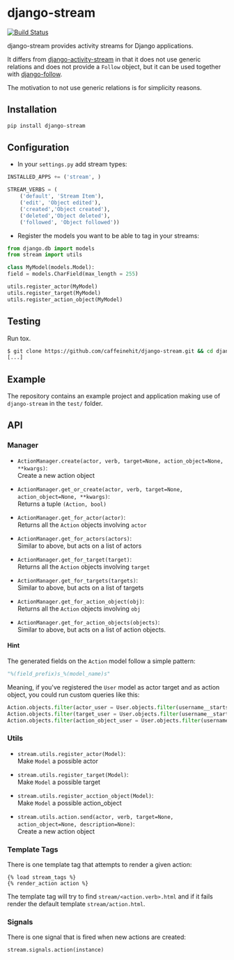 # django-stream

[![Build Status](https://travis-ci.org/caffeinehit/django-stream.png?branch=master)](https://travis-ci.org/caffeinehit/django-stream)

django-stream provides activity streams for Django applications. 

It differs from 
[django-activity-stream](https://github.com/justquick/django-activity-stream) in that it does not use generic relations and does not provide a `Follow` object, but it can be used together with [django-follow](https://github.com/caffeinehit/django-follow). 

The motivation to not use generic relations is for simplicity reasons.


## Installation

```bash
pip install django-stream
```

## Configuration

* In your `settings.py` add stream types:

```python
INSTALLED_APPS += ('stream', )

STREAM_VERBS = (
	('default', 'Stream Item'),
    ('edit', 'Object edited'),
    ('created','Object created'),
    ('deleted','Object deleted'),
    ('followed', 'Object followed'))
``` 


* Register the models you want to be able to tag in your streams:

```python
from django.db import models
from stream import utils

class MyModel(models.Model):
field = models.CharField(max_length = 255)

utils.register_actor(MyModel)
utils.register_target(MyModel)
utils.register_action_object(MyModel)
```

## Testing

Run tox.

```bash
$ git clone https://github.com/caffeinehit/django-stream.git && cd django-stream && tox
[...]
```

## Example

The repository contains an example project and application making use
of `django-stream` in the `test/` folder. 


## API

### Manager

* `ActionManager.create(actor, verb, target=None, action_object=None, **kwargs)`:  
  Create a new action object

* `ActionManager.get_or_create(actor, verb, target=None, action_object=None, **kwargs)`:  
  Returns a tuple `(Action, bool)`

* `ActionManager.get_for_actor(actor)`:  
  Returns all the `Action` objects involving `actor`

* `ActionManager.get_for_actors(actors)`:  
  Similar to above, but acts on a list of actors

* `ActionManager.get_for_target(target)`:  
  Returns all the `Action` objects involving `target`

* `ActionManager.get_for_targets(targets)`:  
  Similar to above, but acts on a list of targets

* `ActionManager.get_for_action_object(obj)`:   
  Returns all the `Action` objects involving `obj`

* `ActionManager.get_for_action_objects(objects)`:  
  Similar to above, but acts on a list of action objects.

#### Hint

The generated fields on the `Action` model follow a simple pattern:

```python
"%(field_prefix)s_%(model_name)s"
```

Meaning, if you've registered the `User` model as actor target and as
action object, you could run custom queries like this:

```python
Action.objects.filter(actor_user = User.objects.filter(username__startswith = 'a'))
Action.objects.filter(target_user = User.objects.filter(username__startswith = 'b'))
Action.objects.filter(action_object_user = User.objects.filter(username__startswith = 'c'))
```


### Utils

* `stream.utils.register_actor(Model)`:  
  Make `Model` a possible actor

* `stream.utils.register_target(Model)`:  
  Make `Model` a possible target

* `stream.utils.register_acction_object(Model)`:  
  Make `Model` a possible action_object

* `stream.utils.action.send(actor, verb, target=None, action_object=None, description=None)`:  
  Create a new action object

### Template Tags

There is one template tag that attempts to render a given action:

```django
{% load stream_tags %}
{% render_action action %}
``` 

The template tag will try to find `stream/<action.verb>.html` and if it fails render the default template `stream/action.html`.

### Signals

There is one signal that is fired when new actions are created:

```python
stream.signals.action(instance)
```





